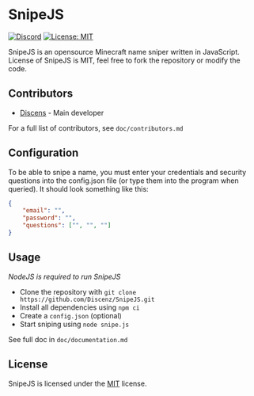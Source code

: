 # SnipeJS

[![Discord](https://img.shields.io/badge/chat-on%20discord-brightgreen.svg)](https://discord.gg/94MgDaP)
[![License: MIT](https://img.shields.io/badge/License-MIT-yellow.svg)](https://opensource.org/licenses/MIT)

SnipeJS is an opensource Minecraft name sniper written in JavaScript. License of SnipeJS is MIT, feel free to fork the repository or modify the code.

## Contributors

* [Discens](https://github.com/Discenz) - Main developer

For a full list of contributors, see `doc/contributors.md`

## Configuration

To be able to snipe a name, you must enter your credentials and security questions into the config.json file (or type them into the program when queried). It should look something like this:

```json
{
    "email": "",
    "password": "",
    "questions": ["", "", ""]
}
```

## Usage

*NodeJS is required to run SnipeJS*

* Clone the repository with `git clone https://github.com/Discenz/SnipeJS.git`
* Install all dependencies using `npm ci`
* Create a `config.json` (optional)
* Start sniping using `node snipe.js`

See full doc in `doc/documentation.md`

## License
SnipeJS is licensed under the [MIT](LICENSE) license.
